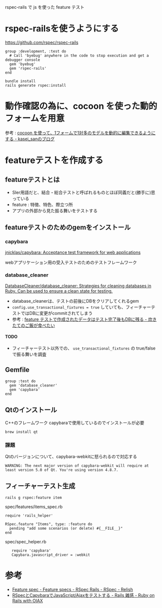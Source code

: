 rspec-rails で js を使った feature テスト

# rspec-railsを使うようにする

https://github.com/rspec/rspec-rails

```
group :development, :test do
  # Call 'byebug' anywhere in the code to stop execution and get a debugger console
  gem 'byebug'
  gem 'rspec-rails'
end
```

```
bundle install
rails generate rspec:install
```

# 動作確認の為に、cocoon を使った動的フォームを用意

参考 : [cocoon を使って、1フォームで1対多のモデルを動的に編集できるようにする - kasei_sanのブログ](http://kasei-san.hatenablog.com/entry/2016/03/24/222812)

# featureテストを作成する

## featureテストとは

- SIer用語だと、結合・総合テストと呼ばれるものとほぼ同義だと(勝手に)思っている
- feature : 特徴、特色、際立つ所
- アプリの外部から見た振る舞いをテストする

## featureテストのためのgemをインストール

### capybara

[jnicklas/capybara: Acceptance test framework for web applications](https://github.com/jnicklas/capybara)

webアプリケーション用の受入テストのためのテストフレームワーク

### database_cleaner

[DatabaseCleaner/database_cleaner: Strategies for cleaning databases in Ruby. Can be used to ensure a clean state for testing.](https://github.com/DatabaseCleaner/database_cleaner)

- database_cleanerは、テストの前後にDBをクリアしてくれるgem
- `config.use_transactional_fixtures = true` していても、フィーチャーテストではDBに変更がcommitされてしまう
- 参考 : [feature テストで作成されたデータはテスト完了後もDBに残る - 炊きたてのご飯が食べたい](http://takanamishi.hatenablog.jp/entry/2016/01/05/182531)

#### TODO

- フィーチャーテスト以外での、 `use_transactional_fixtures` の true/false で振る舞いを調査

## Gemfile

```
group :test do
  gem 'database_cleaner'
  gem 'capybara'
end
```

## Qtのインストール

C++のフレームワーク
capybaraで使用しているのでインストールが必要

```
brew install qt
```

### 課題

Qtのバージョンについて、capybara-webkitに怒られるので対応する

```
WARNING: The next major version of capybara-webkit will require at least version 5.0 of Qt. You're using version 4.8.7.
```

## フィーチャーテスト生成

```
rails g rspec:feature item
```

spec/features/items_spec.rb

```.ruby
require 'rails_helper'

RSpec.feature "Items", type: :feature do
  pending "add some scenarios (or delete) #{__FILE__}"
end
```

spec/spec_helper.rb

```.ruby
   require 'capybara'
   Capybara.javascript_driver = :webkit
```





# 参考

- [Feature spec - Feature specs - RSpec Rails - RSpec - Relish](https://www.relishapp.com/rspec/rspec-rails/docs/feature-specs/feature-spec#specify-creating-a-widget-by-driving-the-application-with-capybara)
- [RSpecとCapybaraでJavaScript/Ajaxをテストする - Rails 雑感 - Ruby on Rails with OIAX](http://www.oiax.jp/rails/zakkan/testing_javascript_with_rspec_and_capybara.html)
